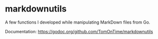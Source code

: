 # markdownutils

A few functions I developed while manipulating MarkDown files from Go.

Documentation: https://godoc.org/github.com/TomOnTime/markdownutils
